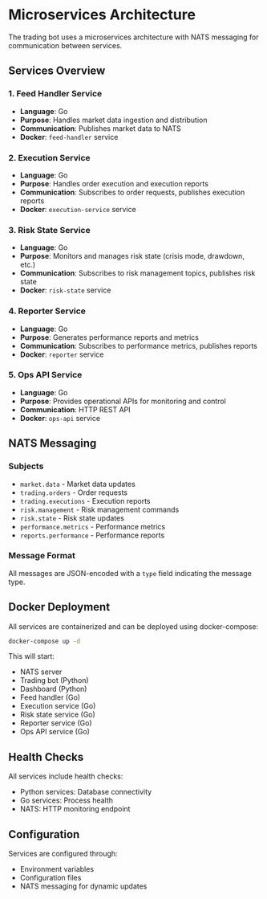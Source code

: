 # Microservices Architecture

The trading bot uses a microservices architecture with NATS messaging for communication between services.

## Services Overview

### 1. Feed Handler Service
- **Language**: Go
- **Purpose**: Handles market data ingestion and distribution
- **Communication**: Publishes market data to NATS
- **Docker**: `feed-handler` service

### 2. Execution Service
- **Language**: Go
- **Purpose**: Handles order execution and execution reports
- **Communication**: Subscribes to order requests, publishes execution reports
- **Docker**: `execution-service` service

### 3. Risk State Service
- **Language**: Go
- **Purpose**: Monitors and manages risk state (crisis mode, drawdown, etc.)
- **Communication**: Subscribes to risk management topics, publishes risk state
- **Docker**: `risk-state` service

### 4. Reporter Service
- **Language**: Go
- **Purpose**: Generates performance reports and metrics
- **Communication**: Subscribes to performance metrics, publishes reports
- **Docker**: `reporter` service

### 5. Ops API Service
- **Language**: Go
- **Purpose**: Provides operational APIs for monitoring and control
- **Communication**: HTTP REST API
- **Docker**: `ops-api` service

## NATS Messaging

### Subjects
- `market.data` - Market data updates
- `trading.orders` - Order requests
- `trading.executions` - Execution reports
- `risk.management` - Risk management commands
- `risk.state` - Risk state updates
- `performance.metrics` - Performance metrics
- `reports.performance` - Performance reports

### Message Format
All messages are JSON-encoded with a `type` field indicating the message type.

## Docker Deployment

All services are containerized and can be deployed using docker-compose:

```bash
docker-compose up -d
```

This will start:
- NATS server
- Trading bot (Python)
- Dashboard (Python)
- Feed handler (Go)
- Execution service (Go)
- Risk state service (Go)
- Reporter service (Go)
- Ops API service (Go)

## Health Checks

All services include health checks:
- Python services: Database connectivity
- Go services: Process health
- NATS: HTTP monitoring endpoint

## Configuration

Services are configured through:
- Environment variables
- Configuration files
- NATS messaging for dynamic updates